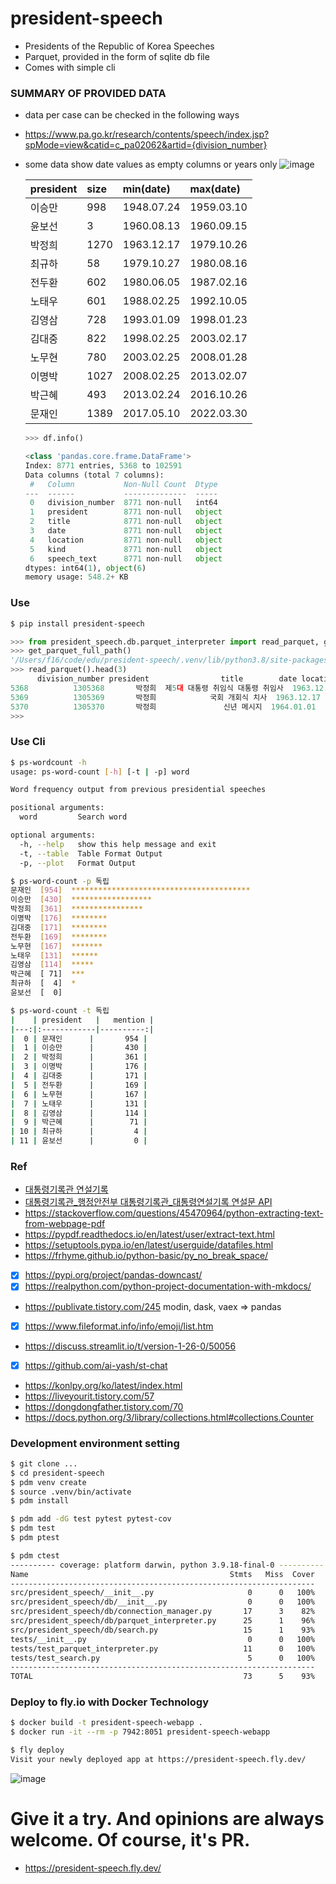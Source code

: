 # president-speech
- Presidents of the Republic of Korea Speeches
- Parquet, provided in the form of sqlite db file
- Comes with simple cli

### SUMMARY OF PROVIDED DATA
- data per case can be checked in the following ways
- https://www.pa.go.kr/research/contents/speech/index.jsp?spMode=view&catid=c_pa02062&artid={division_number}
- some data show date values as empty columns or years only
  ![image](https://github.com/edu-data-mario/president-speech/assets/134017660/7efd02c4-0674-483f-bb27-458a04efe3d0)

    | president | size | min(date)  | max(date)  |
    |:----------|:-----|:-----------|:-----------|
    | 이승만       | 998  | 1948.07.24 | 1959.03.10 |
    | 윤보선       | 3    | 1960.08.13 | 1960.09.15 |
    | 박정희       | 1270 | 1963.12.17 | 1979.10.26 |
    | 최규하       | 58   | 1979.10.27 | 1980.08.16 |
    | 전두환       | 602  | 1980.06.05 | 1987.02.16 |
    | 노태우       | 601  | 1988.02.25 | 1992.10.05 |
    | 김영삼       | 728  | 1993.01.09 | 1998.01.23 |
    | 김대중       | 822  | 1998.02.25 | 2003.02.17 |
    | 노무현       | 780  | 2003.02.25 | 2008.01.28 |
    | 이명박       | 1027 | 2008.02.25 | 2013.02.07 |
    | 박근혜       | 493  | 2013.02.24 | 2016.10.26 |
    | 문재인       | 1389 | 2017.05.10 | 2022.03.30 |

    ```python
    >>> df.info()
    
    <class 'pandas.core.frame.DataFrame'>
    Index: 8771 entries, 5368 to 102591
    Data columns (total 7 columns):
     #   Column           Non-Null Count  Dtype 
    ---  ------           --------------  ----- 
     0   division_number  8771 non-null   int64 
     1   president        8771 non-null   object
     2   title            8771 non-null   object
     3   date             8771 non-null   object
     4   location         8771 non-null   object
     5   kind             8771 non-null   object
     6   speech_text      8771 non-null   object
    dtypes: int64(1), object(6)
    memory usage: 548.2+ KB
    ```
### Use
```bash
$ pip install president-speech
```
```python
>>> from president_speech.db.parquet_interpreter import read_parquet, get_parquet_full_path
>>> get_parquet_full_path()
'/Users/f16/code/edu/president-speech/.venv/lib/python3.8/site-packages/president_speech/db/parquet/president_speech_ko.parquet'
>>> read_parquet().head(3)
      division_number president                title        date location kind                                        speech_text
5368          1305368       박정희  제5대 대통령 취임식 대통령 취임사  1963.12.17       국내  취임사  \n\n\n단군성조가 천혜의 이 강토 위에 국기를 닦으신지 반만년, 연면히 이어온 ...
5369          1305369       박정희            국회 개회식 치사  1963.12.17       국내  기념사   존경하는 국회의장, 의원제위 그리고 내외귀빈 여러분! 오늘 이 뜻깊은 제3공화국의...
5370          1305370       박정희               신년 메시지  1964.01.01       국내  신년사   친애하는 국내외의 동포 여러분! 혁명의 고된 시련을 겪고 민정이양으로 매듭을 지은...
>>> 

```
### Use Cli
```bash
$ ps-wordcount -h     
usage: ps-word-count [-h] [-t | -p] word

Word frequency output from previous presidential speeches

positional arguments:
  word         Search word

optional arguments:
  -h, --help   show this help message and exit
  -t, --table  Table Format Output
  -p, --plot   Format Output

$ ps-word-count -p 독립
문재인  [954]  ****************************************
이승만  [430]  ******************
박정희  [361]  ****************
이명박  [176]  ********
김대중  [171]  ********
전두환  [169]  ********
노무현  [167]  *******
노태우  [131]  ******
김영삼  [114]  *****
박근혜  [ 71]  ***
최규하  [  4]  *
윤보선  [  0]
```

```bash
$ ps-word-count -t 독립
|    | president   |   mention |
|---:|:------------|----------:|
|  0 | 문재인      |       954 |
|  1 | 이승만      |       430 |
|  2 | 박정희      |       361 |
|  3 | 이명박      |       176 |
|  4 | 김대중      |       171 |
|  5 | 전두환      |       169 |
|  6 | 노무현      |       167 |
|  7 | 노태우      |       131 |
|  8 | 김영삼      |       114 |
|  9 | 박근혜      |        71 |
| 10 | 최규하      |         4 |
| 11 | 윤보선      |         0 |

```

### Ref
- [대통령기록관 연설기록](https://www.pa.go.kr/research/contents/speech/index.jsp)
- [대통령기록관_행정안전부 대통령기록관_대통령연설기록 연설문 API](https://www.data.go.kr/data/15084167/fileData.do#tab-layer-openapi)
- https://stackoverflow.com/questions/45470964/python-extracting-text-from-webpage-pdf
- https://pypdf.readthedocs.io/en/latest/user/extract-text.html
- https://setuptools.pypa.io/en/latest/userguide/datafiles.html
- https://frhyme.github.io/python-basic/py_no_break_space/
- [x] https://pypi.org/project/pandas-downcast/
- [x] https://realpython.com/python-project-documentation-with-mkdocs/
- https://publivate.tistory.com/245 modin, dask, vaex => pandas
- [x] https://www.fileformat.info/info/emoji/list.htm
- https://discuss.streamlit.io/t/version-1-26-0/50056
- [x] https://github.com/ai-yash/st-chat
- https://konlpy.org/ko/latest/index.html
- https://liveyourit.tistory.com/57
- https://dongdongfather.tistory.com/70
- https://docs.python.org/3/library/collections.html#collections.Counter

### Development environment setting
```bash
$ git clone ...
$ cd president-speech
$ pdm venv create
$ source .venv/bin/activate
$ pdm install
```

```bash
$ pdm add -dG test pytest pytest-cov
$ pdm test
$ pdm ptest

$ pdm ctest
---------- coverage: platform darwin, python 3.9.18-final-0 ----------
Name                                             Stmts   Miss  Cover
--------------------------------------------------------------------
src/president_speech/__init__.py                     0      0   100%
src/president_speech/db/__init__.py                  0      0   100%
src/president_speech/db/connection_manager.py       17      3    82%
src/president_speech/db/parquet_interpreter.py      25      1    96%
src/president_speech/db/search.py                   15      1    93%
tests/__init__.py                                    0      0   100%
tests/test_parquet_interpreter.py                   11      0   100%
tests/test_search.py                                 5      0   100%
--------------------------------------------------------------------
TOTAL                                               73      5    93%
```

### Deploy to fly.io with Docker Technology
```bash
$ docker build -t president-speech-webapp .
$ docker run -it --rm -p 7942:8051 president-speech-webapp

$ fly deploy
Visit your newly deployed app at https://president-speech.fly.dev/
```
![image](https://github.com/edu-data-mario/president-speech/assets/134017660/e108efcf-54ef-41c3-a9da-94d2ab5d1c21)

# Give it a try. And opinions are always welcome. Of course, it's PR.
- https://president-speech.fly.dev/